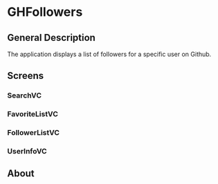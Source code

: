 # GHFollowers

## General Description
The application displays a list of followers for a specific user on Github.
## Screens
### SearchVC


### FavoriteListVC


### FollowerListVC


### UserInfoVC


## About
 
